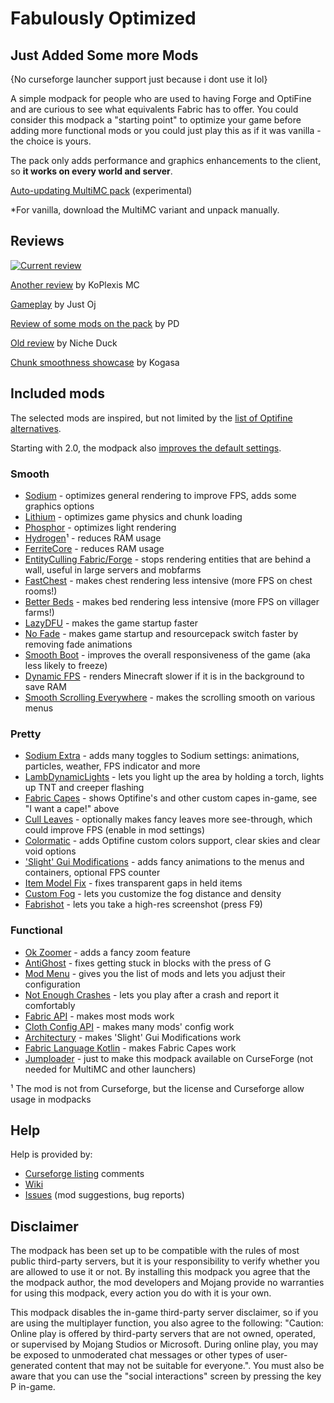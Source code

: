 # Fabulously Optimized

## Just Added Some more Mods
{No curseforge launcher support just because i dont use it lol}

A simple modpack for people who are used to having Forge and OptiFine and are curious to see what equivalents Fabric has to offer. You could consider this modpack a "starting point" to optimize your game before adding more functional mods or you could just play this as if it was vanilla - the choice is yours. 

The pack only adds performance and graphics enhancements to the client, so **it works on every world and server**.

[Auto-updating MultiMC pack](https://github.com/Madis0/fabulously-optimized/releases/download/v2.0.0b3/Fabulously.Optimized.MultiMC.auto-update.zip) (experimental)

*For vanilla, download the MultiMC variant and unpack manually.

## Reviews

[![Current review](https://img.youtube.com/vi/bb8G9X5Q_4I/maxresdefault.jpg)](https://www.youtube.com/watch?v=bb8G9X5Q_4I)

[Another review](https://www.youtube.com/watch?v=crtB5DnZ3a8) by KoPlexis MC

[Gameplay](https://youtu.be/ggCGrlMLOEc?t=110) by Just Oj

[Review of some mods on the pack](https://www.youtube.com/watch?v=8OBkqn4Z4ek) by PD

[Old review](https://www.youtube.com/watch?v=YQyDNc7aGBs) by Niche Duck

[Chunk smoothness showcase](https://www.youtube.com/watch?v=FEdt1lQsJDo) by Kogasa

## Included mods

The selected mods are inspired, but not limited by the [list of Optifine alternatives](https://gist.github.com/LambdAurora/1f6a4a99af374ce500f250c6b42e8754).

Starting with 2.0, the modpack also [improves the default settings](https://github.com/Madis0/fabulously-optimized/wiki/Changed-options).

### Smooth
* [Sodium](https://www.curseforge.com/minecraft/mc-mods/sodium) - optimizes general rendering to improve FPS, adds some graphics options
* [Lithium](https://www.curseforge.com/minecraft/mc-mods/lithium) - optimizes game physics and chunk loading
* [Phosphor](https://www.curseforge.com/minecraft/mc-mods/phosphor) - optimizes light rendering
* [Hydrogen](https://modrinth.com/mod/hydrogen)¹ - reduces RAM usage
* [FerriteCore](https://www.curseforge.com/minecraft/mc-mods/ferritecore-fabric) - reduces RAM usage
* [EntityCulling Fabric/Forge](https://www.curseforge.com/minecraft/mc-mods/entityculling) - stops rendering entities that are behind a wall, useful in large servers and mobfarms
* [FastChest](https://www.curseforge.com/minecraft/mc-mods/fastchest) - makes chest rendering less intensive (more FPS on chest rooms!)
* [Better Beds](https://www.curseforge.com/minecraft/mc-mods/better-beds) - makes bed rendering less intensive (more FPS on villager farms!)
* [LazyDFU](https://www.curseforge.com/minecraft/mc-mods/lazydfu) - makes the game startup faster
* [No Fade](https://www.curseforge.com/minecraft/mc-mods/no-fade) - makes game startup and resourcepack switch faster by removing fade animations
* [Smooth Boot](https://www.curseforge.com/minecraft/mc-mods/smooth-boot) - improves the overall responsiveness of the game (aka less likely to freeze)
* [Dynamic FPS](https://www.curseforge.com/minecraft/mc-mods/dynamic-fps) - renders Minecraft slower if it is in the background to save RAM
* [Smooth Scrolling Everywhere](https://www.curseforge.com/minecraft/mc-mods/smooth-scrolling-everywhere-fabric) - makes the scrolling smooth on various menus

### Pretty
* [Sodium Extra](https://www.curseforge.com/minecraft/mc-mods/sodium-extra) - adds many toggles to Sodium settings: animations, particles, weather, FPS indicator and more
* [LambDynamicLights](https://www.curseforge.com/minecraft/mc-mods/lambdynamiclights) - lets you light up the area by holding a torch, lights up TNT and creeper flashing
* [Fabric Capes](https://www.curseforge.com/minecraft/mc-mods/capes) - shows Optifine's and other custom capes in-game, see "I want a cape!" above
* [Cull Leaves](https://www.curseforge.com/minecraft/mc-mods/cull-leaves) - optionally makes fancy leaves more see-through, which could improve FPS (enable in mod settings)
* [Colormatic](https://www.curseforge.com/minecraft/mc-mods/colormatic) - adds Optifine custom colors support, clear skies and clear void options
* ['Slight' Gui Modifications](https://www.curseforge.com/minecraft/mc-mods/slight-gui-modifications) - adds fancy animations to the menus and containers, optional FPS counter
* [Item Model Fix](https://www.curseforge.com/minecraft/mc-mods/item-model-fix) - fixes transparent gaps in held items
* [Custom Fog](https://www.curseforge.com/minecraft/mc-mods/custom-fog) - lets you customize the fog distance and density
* [Fabrishot](https://www.curseforge.com/minecraft/mc-mods/fabrishot) - lets you take a high-res screenshot (press F9)

### Functional
* [Ok Zoomer](https://www.curseforge.com/minecraft/mc-mods/ok-zoomer) - adds a fancy zoom feature
* [AntiGhost](https://www.curseforge.com/minecraft/mc-mods/antighost) - fixes getting stuck in blocks with the press of G
* [Mod Menu](https://www.curseforge.com/minecraft/mc-mods/modmenu) - gives you the list of mods and lets you adjust their configuration
* [Not Enough Crashes](https://www.curseforge.com/minecraft/mc-mods/not-enough-crashes) - lets you play after a crash and report it comfortably
* [Fabric API](https://www.curseforge.com/minecraft/mc-mods/fabric-api) - makes most mods work
* [Cloth Config API](https://www.curseforge.com/minecraft/mc-mods/cloth-config) - makes many mods' config work
* [Architectury](https://www.curseforge.com/minecraft/mc-mods/architectury-fabric) - makes 'Slight' Gui Modifications work
* [Fabric Language Kotlin](https://www.curseforge.com/minecraft/mc-mods/fabric-language-kotlin) - makes Fabric Capes work
* [Jumploader](https://www.curseforge.com/minecraft/mc-mods/jumploader) - just to make this modpack available on CurseForge (not needed for MultiMC and other launchers)

¹ The mod is not from Curseforge, but the license and Curseforge allow usage in modpacks

## Help

Help is provided by:

* [Curseforge listing](https://www.curseforge.com/minecraft/modpacks/fabulously-optimized) comments
* [Wiki](https://github.com/Madis0/fabulously-optimized/wiki)
* [Issues](https://github.com/Madis0/fabulously-optimized/issues) (mod suggestions, bug reports)

## Disclaimer

The modpack has been set up to be compatible with the rules of most public third-party servers, but it is your responsibility to verify whether you are allowed to use it or not. By installing this modpack you agree that the the modpack author, the mod developers and Mojang provide no warranties for using this modpack, every action you do with it is your own. 

This modpack disables the in-game third-party server disclaimer, so if you are using the multiplayer function, you also agree to the following: "Caution: Online play is offered by third-party servers that are not owned, operated, or supervised by Mojang Studios or Microsoft. During online play, you may be exposed to unmoderated chat messages or other types of user-generated content that may not be suitable for everyone.". You must also be aware that you can use the "social interactions" screen by pressing the key P in-game.
